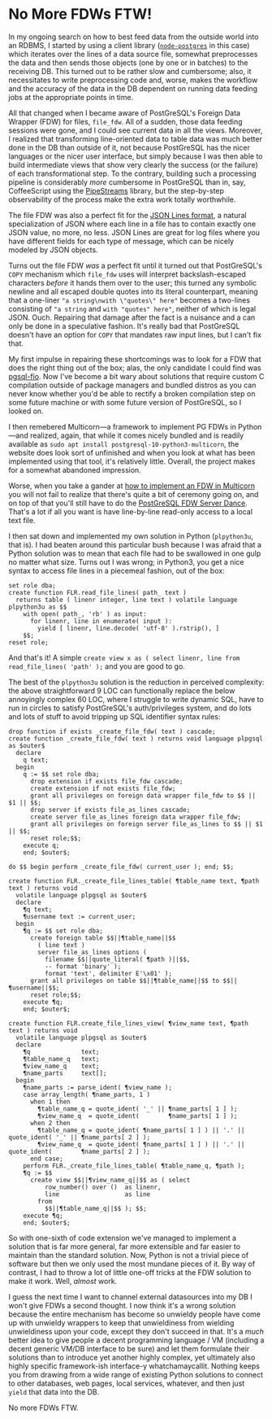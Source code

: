 

# No More FDWs FTW!

In my ongoing search on how to best feed data from the outside world into an
RDBMS, I started by using a client library
([`node-postgres`](https://github.com/brianc/node-postgres) in this case) which
iterates over the lines of a data source file, somewhat preprocesses the data
and then sends those objects (one by one or in batches) to the receiving DB.
This turned out to be rather slow and cumbersome; also, it necessitates to write
preprocessing code and, worse, makes the workflow and the accuracy of the data
in the DB dependent on running data feeding jobs at the appropriate points in
time.

All that changed when I became aware of PostGreSQL's Foreign Data Wrapper (FDW)
for files, `file_fdw`. All of a sudden, those data feeding sessions were gone,
and I could see current data in all the views. Moreover, I realized that
transforming line-oriented data to table data was much better done in the DB
than outside of it, not because PostGreSQL has the nicer languages or the nicer
user interface, but simply because I was then able to build intermediate views
that show very clearly the success (or the failure) of each transformational
step. To the contrary, building such a processing pipeline is considerably
*more* cumbersome in PostGreSQL than in, say, CoffeeScript using the
[PipeStreams](https://github.com/loveencounterflow/pipestreams) library, but the
step-by-step observability of the process make the extra work totally
worthwhile.

The file FDW was also a perfect fit for the [JSON Lines format](http://jsonlines.org/), a
natural specialization of JSON where each line in a file has to contain exactly
one JSON value, no more, no less. JSON Lines are great for log files where
you have different fields for each type of message, which can be nicely modeled by
JSON objects.

Turns out the file FDW *was* a perfect fit until it turned out that PostGreSQL's
`COPY` mechanism which `file_fdw` uses will interpret backslash-escaped
characters *before* it hands them over to the user; this turned any symbolic
newline and all escaped double quotes into its literal counterpart, meaning that
a one-liner `"a string\nwith \"quotes\" here"` becomes a two-lines consisting of
`"a string` and `with "quotes" here"`, neither of which is legal JSON. Ouch.
Repairing that damage after the fact is a nuisance and a can only be done in a
speculative fashion. It's really bad that PostGreSQL doesn't have an option for
`COPY` that mandates raw input lines, but I can't fix that.

My first impulse in repairing these shortcomings was to look for a FDW that does
the right thing out of the box; alas, the only candidate I could find was
[pgsql-fio](https://github.com/csimsek/pgsql-fio/). Now I've become a bit wary
about solutions that require custom C compilation outside of package managers
and bundled distros as you can never know whether you'd be able to rectify a
broken compilation step on some future machine or with some future version of
PostGreSQL, so I looked on.

I then remebered Multicorn—a framework to implement PG FDWs in Python—and
realized, again, that while it comes nicely bundled and is readily available as
`sudo apt install postgresql-10-python3-multicorn`, the website does look sort
of unfinished and when you look at what has been implemented using that tool,
it's relatively little. Overall, the project makes for a somewhat abandoned
impression.

Worse, when you take a gander at [how to implement an FDW in
Multicorn](https://multicorn.readthedocs.io/en/latest/implementing-tutorial.html)
you will not fail to realize that there's quite a bit of ceremony going on, and
on top of that you'll still have to do the [PostGreSQL FDW Server
Dance](https://www.postgresql.org/docs/current/postgres-fdw.html). That's a lot
if all you want is have line-by-line read-only access to a local text file.

I then sat down and implemented my own solution in Python (`plpython3u`, that
is). I had beaten around this particular bush because I was afraid that a Python
solution was to mean that each file had to be swallowed in one gulp no matter
what size. Turns out I was wrong; in Python3, you get a nice syntax to access
file lines in a piecemeal fashion, out of the box:

```
set role dba;
create function FLR.read_file_lines( path_ text )
  returns table ( linenr integer, line text ) volatile language plpython3u as $$
    with open( path_, 'rb' ) as input:
      for linenr, line in enumerate( input ):
        yield [ linenr, line.decode( 'utf-8' ).rstrip(), ]
    $$;
reset role;
```

And that's it! A simple `create view x as ( select linenr, line from
read_file_lines( 'path' );` and you are good to go.

The best of the `plpython3u` solution is the reduction in perceived complexity:
the above straightforward 9 LOC can functionally replace the below annoyingly
complex 60 LOC, where I struggle to write dynamic SQL, have to run in circles to
satisfy PostGreSQL's auth/privileges system, and do lots and lots of stuff to
avoid tripping up SQL identifier syntax rules:

```
drop function if exists _create_file_fdw( text ) cascade;
create function _create_file_fdw( text ) returns void language plpgsql as $outer$
  declare
    q text;
  begin
    q := $$ set role dba;
      drop extension if exists file_fdw cascade;
      create extension if not exists file_fdw;
      grant all privileges on foreign data wrapper file_fdw to $$ || $1 || $$;
      drop server if exists file_as_lines cascade;
      create server file_as_lines foreign data wrapper file_fdw;
      grant all privileges on foreign server file_as_lines to $$ || $1 || $$;
      reset role;$$;
    execute q;
    end; $outer$;

do $$ begin perform _create_file_fdw( current_user ); end; $$;

create function FLR._create_file_lines_table( ¶table_name text, ¶path text ) returns void
  volatile language plpgsql as $outer$
  declare
    ¶q text;
    ¶username text := current_user;
  begin
    ¶q := $$ set role dba;
      create foreign table $$||¶table_name||$$
        ( line text )
        server file_as_lines options (
          filename $$||quote_literal( ¶path )||$$,
          -- format 'binary' );
          format 'text', delimiter E'\x01' );
      grant all privileges on table $$||¶table_name||$$ to $$||¶username||$$;
      reset role;$$;
    execute ¶q;
    end; $outer$;

create function FLR.create_file_lines_view( ¶view_name text, ¶path text ) returns void
  volatile language plpgsql as $outer$
  declare
    ¶q              text;
    ¶table_name_q   text;
    ¶view_name_q    text;
    ¶name_parts     text[];
  begin
    ¶name_parts := parse_ident( ¶view_name );
    case array_length( ¶name_parts, 1 )
      when 1 then
        ¶table_name_q = quote_ident( '_' || ¶name_parts[ 1 ] );
        ¶view_name_q  = quote_ident(        ¶name_parts[ 1 ] );
      when 2 then
        ¶table_name_q = quote_ident( ¶name_parts[ 1 ] ) || '.' || quote_ident( '_' || ¶name_parts[ 2 ] );
        ¶view_name_q  = quote_ident( ¶name_parts[ 1 ] ) || '.' || quote_ident(        ¶name_parts[ 2 ] );
      end case;
    perform FLR._create_file_lines_table( ¶table_name_q, ¶path );
    ¶q := $$
      create view $$||¶view_name_q||$$ as ( select
          row_number() over ()  as linenr,
          line                  as line
        from
          $$||¶table_name_q||$$ ); $$;
    execute ¶q;
    end; $outer$;
```

So with one-sixth of code extension we've managed to implement a solution that
is far more general, far more extensible and far easier to maintain than the
standard solution. Now, Python is not a trivial piece of software but then we
only used the most mundane pieces of it. By way of contrast, I had to throw a
lot of little one-off tricks at the FDW solution to make it work. Well, *almost*
work.

I guess the next time I want to channel external datasources into my DB I won't
give FDWs a second thought. I now think it's a wrong solution because the entire
mechanism has become so unwieldy people have come up with unwieldy wrappers to
keep that unwieldiness from wielding unwieldiness upon your code, except they
don't succeed in that. It's a *much* better idea to give people a decent
programming language / VM (including a decent generic VM/DB interface to be
sure) and let them formulate their solutions than to introduce yet another
highly complex, yet ultimately also highly specific framework-ish interface-y
whatchamaycallit. Nothing keeps you from drawing from a wide range of existing
Python solutions to connect to other databases, web pages, local services,
whatever, and then just `yield` that data into the DB.

No more FDWs FTW.


